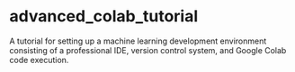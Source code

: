 # advanced_colab_tutorial
A tutorial for setting up a machine learning development environment consisting of a professional IDE, version control system, and Google Colab code execution.
